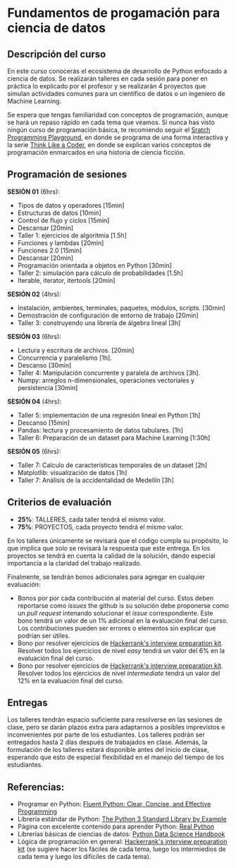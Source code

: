 # Fundamentos de progamación para ciencia de datos

## Descripción del curso

En este curso conocerás el ecosistema de desarrollo de Python enfocado a ciencia de datos. Se realizarán talleres en cada sesión para poner en práctica lo explicado por el profesor y se realizarán 4 proyectos que simulan actividades comunes para un científico de datos o un ingeniero de Machine Learning.

Se espera que tengas familiaridad con conceptos de programación, aunque se hará un repaso rápido en cada tema que veamos. Si nunca has visto ningún curso de programación básica, te recomiendo seguir el [Sratch Programming Playground](https://inventwithscratch.com/book/), en donde se programa de una forma interactiva y la serie [Think Like a Coder](https://www.youtube.com/playlist?list=PLJicmE8fK0EgogMqDYMgcADT1j5b911or), en donde se explican varios conceptos de programación enmarcados en una historia de ciencia ficción. 

## Programación de sesiones

**SESIÓN 01** (6hrs):
  - Tipos de datos y operadores [15min]
  - Estructuras de datos [10min]
  - Control de flujo y ciclos [15min]
  - Descansar [20min]
  - Taller 1: ejercicios de algoritmia [1.5h]
  - Funciones y lambdas [20min]
  - Funciones 2.0 [15min]
  - Descansar [20min]
  - Programación orientada a objetos en Python [30min]
  - Taller 2: simulación para cálculo de probabilidades [1.5h]
  - Iterable, iterator, itertools [20min]
  
**SESIÓN 02** (4hrs):
  - Instalación, ambientes, terminales, paquetes, módulos, scripts. [30min]
  - Demostración de configuración de entorno de trabajo [20min]
  - Taller 3: construyendo una librería de álgebra lineal [3h]

**SESIÓN 03** (6hrs):
  - Lectura y escritura de archivos. [20min]
  - Concurrencia y paralelismo [1h].
  - Descanso [30min]
  - Taller 4: Manipulación concurrente y paralela de archivos [3h].
  - Numpy: arreglos n-dimensionales, operaciones vectoriales y persistencia [30min]
  
**SESIÓN 04** (4hrs):
  - Taller 5: implementación de una regresión lineal en Python [1h] 
  - Descanso [15min]
  - Pandas: lectura y procesamiento de datos tabulares. [1h]
  - Taller 6: Preparación de un dataset para Machine Learning [1:30h]
  
**SESIÓN 05** (6hrs):
  - Taller 7: Calculo de características temporales de un dataset [2h]
  - Matplotlib: visualización de datos  [1h]
  - Taller 7: Análisis de la accidentalidad de Medellín [3h]

## Criterios de evaluación

- **25%**: TALLERES, cada taller tendrá el mismo valor.
- **75%**: PROYECTOS, cada proyecto tendrá el mismo valor.

En los talleres únicamente se revisará que el código cumpla su propósito, lo que implica que solo se revisará la respuesta que este entrega. En los proyectos se tendrá en cuenta la calidad de la solución, dando especial importancia a la claridad del trabajo realizado.

Finalmente, se tendrán bonos adicionales para agregar en cualquier evaluación:

- Bonos por por cada contribución al material del curso. Estos deben reportarse como *issues*  the github is su solución debe proponerse como un *pull request* intenando solucionar el *issue*  correspondiente. Este bono tendrá un valor de un 1% adicional en la evaluación final del curso. Los contribuciones pueden ser errores o elementos sin explicar que podrían ser útiles.
- Bono por resolver ejercicios de [Hackerrank's interview preparation kit](https://www.hackerrank.com/interview/interview-preparation-kit). Resolver todos los ejercicios de nivel *easy* tendrá un valor del 6% en la evaluación final del curso.
- Bono por resolver ejercicios de [Hackerrank's interview preparation kit](https://www.hackerrank.com/interview/interview-preparation-kit). Resolver todos los ejercicios de nivel *intermediate*  tendrá un valor del 12% en la evaluación final del curso.

## Entregas

Los talleres tendrán espacio suficiente para resolverse en las sesiones de clase, pero se darán plazos extra para adaptarnos a posibles imprevistos e inconvenientes por parte de los estudiantes. Los talleres podrán ser entregados hasta 2 días después de trabajados en clase. Además, la formulación de los talleres estará disponible antes del inicio de clase, esperando que esto de especial flexibilidad en el manejo del tiempo de los estudiantes.

## Referencias:
- Programar en Python: [Fluent Python: Clear, Concise, and Effective Programming](https://www.amazon.com/Fluent-Python-Concise-Effective-Programming/dp/1491946008/ref=pd_bxgy_img_3/139-6103944-8306009?_encoding=UTF8&pd_rd_i=1491946008&pd_rd_r=68fa3836-cfa5-48e7-a573-dc837d1faf10&pd_rd_w=ajpng&pd_rd_wg=jljLn&pf_rd_p=4e3f7fc3-00c8-46a6-a4db-8457e6319578&pf_rd_r=B3EBWN4RVD9V4CM8EF88&psc=1&refRID=B3EBWN4RVD9V4CM8EF88)
- Librería estándar de Python: [The Python 3 Standard Library by Example](https://www.amazon.com/Python-Standard-Library-Example-Developers/dp/0134291050/ref=pd_lpo_14_t_0/139-6103944-8306009?_encoding=UTF8&pd_rd_i=0134291050&pd_rd_r=aa5b71e8-17d2-487e-994f-ed88e19ceb0c&pd_rd_w=9p0cS&pd_rd_wg=y2QUS&pf_rd_p=7b36d496-f366-4631-94d3-61b87b52511b&pf_rd_r=WVDQSM5SPV06PXS4ZJY2&psc=1&refRID=WVDQSM5SPV06PXS4ZJY2)
- Página con excelente contenido para aprender Python: [Real Python](https://realpython.com/)
- Librerías básicas de ciencias de datos: [Python Data Science Handbook](https://jakevdp.github.io/PythonDataScienceHandbook/)
- Lógica de programación en general: [Hackerrank's interview preparation kit](https://www.hackerrank.com/interview/interview-preparation-kit) (se sugiere hacer los fáciles de cada tema, luego los intermiedios de cada tema y luego los difíciles de cada tema). 

